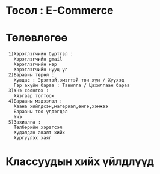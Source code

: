 #   Төсөл : E-Commerce

# Төлөвлөгөө
     1)Хэрэглэгчийн бүртгэл :   
       Хэрэглэгчийн gmail
       Хэрэглэгчийн нэр 
       Хэрэглэгчийн нууц үг
     2)Барааны төрөл :
       Хувцас : Эрэгтэй,эмэгтэй тон хүн / Хүүхэд
       Гэр ахуйн бараа : Тавилга / Цахилгаан бараа
     3)Үнэ соонгох :
       Хязгаар тогтоох
     4)Барааны мэдээлэл :
       Хаана хийгдсэн,материал,өнгө,хэмжээ
       Барааны тоо үлдэгдэл 
       Үнэ
     5)Захиалга :
       Төлбөрийн хэрэгсэл
       Худалдан авалт хийх
       Хүргүүлэх хаяг

# Классуудын хийх үйлдлүүд
